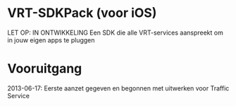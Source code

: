 VRT-SDKPack (voor iOS)
======================

LET OP: IN ONTWIKKELING
Een SDK die alle VRT-services aanspreekt om in jouw eigen apps te pluggen

Vooruitgang
===========

2013-06-17: Eerste aanzet gegeven en begonnen met uitwerken voor Traffic Service

